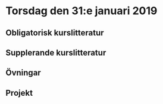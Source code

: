 # Torsdag den 31:e januari 2019

## Obligatorisk kurslitteratur
## Supplerande kurslitteratur
## Övningar
## Projekt
